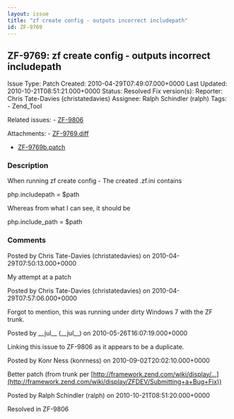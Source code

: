 ```yaml
---
layout: issue
title: "zf create config - outputs incorrect includepath"
id: ZF-9769
---
```


ZF-9769: zf create config - outputs incorrect includepath
---------------------------------------------------------

 Issue Type: Patch Created: 2010-04-29T07:49:07.000+0000 Last Updated: 2010-10-21T08:51:21.000+0000 Status: Resolved Fix version(s): 
 Reporter:  Chris Tate-Davies (christatedavies)  Assignee:  Ralph Schindler (ralph)  Tags: - Zend\_Tool
 
 Related issues: - [ZF-9806](/issues/browse/ZF-9806)
 
 Attachments: - [ZF-9769.diff](/issues/secure/attachment/13046/ZF-9769.diff)
- [ZF-9769b.patch](/issues/secure/attachment/13283/ZF-9769b.patch)
 
### Description

When running zf create config - The created .zf.ini contains

php.includepath = $path

Whereas from what I can see, it should be

php.include\_path = $path

 

 

### Comments

Posted by Chris Tate-Davies (christatedavies) on 2010-04-29T07:50:13.000+0000

My attempt at a patch

 

 

Posted by Chris Tate-Davies (christatedavies) on 2010-04-29T07:57:06.000+0000

Forgot to mention, this was running under dirty Windows 7 with the ZF trunk.

 

 

Posted by \_\_jul\_\_ (\_\_jul\_\_) on 2010-05-26T16:07:19.000+0000

Linking this issue to ZF-9806 as it appears to be a duplicate.

 

 

Posted by Konr Ness (konrness) on 2010-09-02T20:02:10.000+0000

Better patch (from trunk per [http://framework.zend.com/wiki/display/…](http://framework.zend.com/wiki/display/ZFDEV/Submitting+a+Bug+Fix))

 

 

Posted by Ralph Schindler (ralph) on 2010-10-21T08:51:20.000+0000

Resolved in ZF-9806

 

 